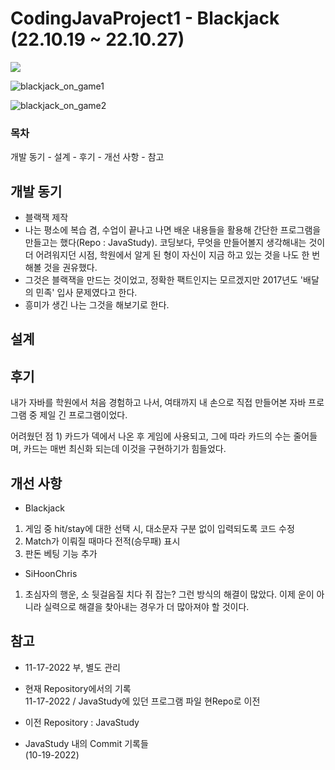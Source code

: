 # CodingJavaProject1 - Blackjack (22.10.19 ~ 22.10.27)

<img src="https://img.shields.io/badge/java-007396?style=for-the-badge&logo=java&logoColor=white">  

![blackjack_on_game1](https://user-images.githubusercontent.com/109140000/202410443-f9565e2e-2732-4c02-bacd-853f4792545b.png)  

![blackjack_on_game2](https://user-images.githubusercontent.com/109140000/202410433-23d07894-418a-4ee3-9cbd-e20a7ad6fc19.png)  


### 목차
개발 동기 - 설계 - 후기 - 개선 사항 - 참고

## 개발 동기
- 블랙잭 제작
- 나는 평소에 복습 겸, 수업이 끝나고 나면 배운 내용들을 활용해 간단한 프로그램을 만들고는 했다(Repo : JavaStudy). 코딩보다, 무엇을 만들어볼지 생각해내는 것이 더 어려워지던 시점, 학원에서 알게 된 형이 자신이 지금 하고 있는 것을 나도 한 번 해볼 것을 권유했다.
- 그것은 블랙잭을 만드는 것이었고, 정확한 팩트인지는 모르겠지만 2017년도 '배달의 민족' 입사 문제였다고 한다.
- 흥미가 생긴 나는 그것을 해보기로 한다.

## 설계

## 후기
내가 자바를 학원에서 처음 경험하고 나서, 여태까지 내 손으로 직접 만들어본 자바 프로그램 중 제일 긴 프로그램이었다.

어려웠던 점 1)
카드가 덱에서 나온 후 게임에 사용되고, 그에 따라 카드의 수는 줄어들며, 카드는 매번 최신화 되는데 이것을 구현하기가 힘들었다.

## 개선 사항 
- Blackjack
1) 게임 중 hit/stay에 대한 선택 시, 대소문자 구분 없이 입력되도록 코드 수정
2) Match가 이뤄질 때마다 전적(승무패) 표시
3) 판돈 베팅 기능 추가

- SiHoonChris
1) 초심자의 행운, 소 뒷걸음질 치다 쥐 잡는? 그런 방식의 해결이 많았다. 이제 운이 아니라 실력으로 해결을 찾아내는 경우가 더 많아져야 할 것이다.

## 참고
- 11-17-2022 부, 별도 관리
- 현재 Repository에서의 기록  
11-17-2022 / JavaStudy에 있던 프로그램 파일 현Repo로 이전  

- 이전 Repository : JavaStudy
- JavaStudy 내의 Commit 기록들  
(10-19-2022) &nbsp; 
